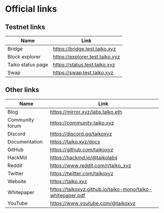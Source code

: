 # Official links

## Testnet links

| Name              | Link                            |
| ----------------- | ------------------------------- |
| Bridge            | https://bridge.test.taiko.xyz   |
| Block explorer    | https://explorer.test.taiko.xyz |
| Taiko status page | https://status.test.taiko.xyz   |
| Swap              | https://swap.test.taiko.xyz     |

## Other links

| Name            | Link                                                       |
| --------------- | ---------------------------------------------------------- |
| Blog            | https://mirror.xyz/labs.taiko.eth                          |
| Community forum | https://community.taiko.xyz                                |
| Discord         | https://discord.gg/taikoxyz                                |
| Documentation   | https://taiko.xyz/docs                                     |
| GitHub          | https://github.com/taikoxyz                                |
| HackMd          | https://hackmd.io/@taikolabs                               |
| Reddit          | https://www.reddit.com/r/taiko_xyz                         |
| Twitter         | https://twitter.com/taikoxyz                               |
| Website         | https://taiko.xyz                                          |
| Whitepaper      | https://taikoxyz.github.io/taiko-mono/taiko-whitepaper.pdf |
| YouTube         | https://www.youtube.com/@taikoxyz                          |
